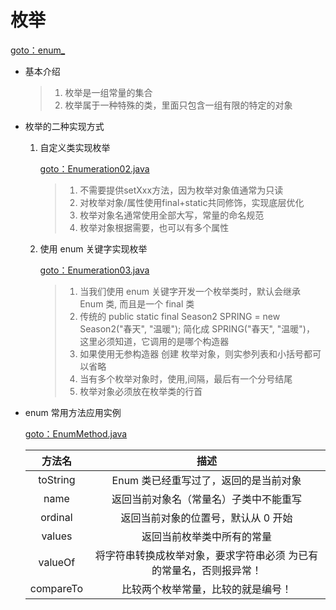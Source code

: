 # 枚举

[goto：enum\_](https://gitee.com/jia-yan\_dong/code/tree/master/Java/javacode/chapter11/src/com/hspedu/enum\_)

*   基本介绍

    > 1. 枚举是一组常量的集合
    > 2. 枚举属于一种特殊的类，里面只包含一组有限的特定的对象


* 枚举的二种实现方式
  1.  自定义类实现枚举

      [goto：Enumeration02.java](https://gitee.com/jia-yan\_dong/code/blob/master/Java/javacode/chapter11/src/com/hspedu/enum\_/Enumeration02.java)

      > 1. 不需要提供setXxx方法，因为枚举对象值通常为只读
      > 2. 对枚举对象/属性使用final+static共同修饰，实现底层优化
      > 3. 枚举对象名通常使用全部大写，常量的命名规范
      > 4. 枚举对象根据需要，也可以有多个属性


  2.  使用 enum 关键字实现枚举

      [goto：Enumeration03.java](https://gitee.com/jia-yan\_dong/code/blob/master/Java/javacode/chapter11/src/com/hspedu/enum\_/Enumeration03.java)

      > 1. 当我们使用 enum 关键字开发一个枚举类时，默认会继承 Enum 类, 而且是一个 final 类
      > 2. 传统的 public static final Season2 SPRING = new Season2("春天", "温暖"); 简化成 SPRING("春天", "温暖")， 这里必须知道，它调用的是哪个构造器
      > 3. 如果使用无参构造器 创建 枚举对象，则实参列表和小括号都可以省略
      > 4. 当有多个枚举对象时，使用,间隔，最后有一个分号结尾
      > 5. 枚举对象必须放在枚举类的行首
*   enum 常用方法应用实例

    [goto：EnumMethod.java](https://gitee.com/jia-yan\_dong/code/blob/master/Java/javacode/chapter11/src/com/hspedu/enum\_/EnumMethod.java)



    |    方法名    |                 描述                 |
    | :-------: | :--------------------------------: |
    |  toString |        Enum 类已经重写过了，返回的是当前对象       |
    |    name   |         返回当前对象名（常量名）子类中不能重写        |
    |  ordinal  |         返回当前对象的位置号，默认从 0 开始        |
    |   values  |            返回当前枚举类中所有的常量           |
    |  valueOf  | 将字符串转换成枚举对象，要求字符串必须 为已有的常量名，否则报异常！ |
    | compareTo |          比较两个枚举常量，比较的就是编号！         |
